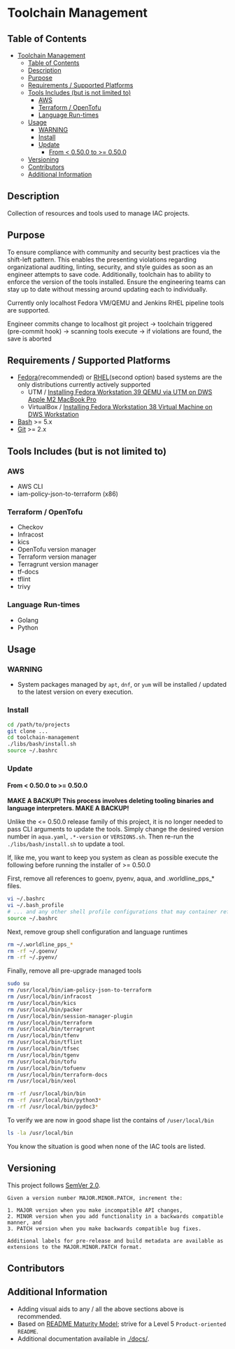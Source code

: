 # Toolchain Management

## Table of Contents

- [Toolchain Management](#toolchain-management)
  - [Table of Contents](#table-of-contents)
  - [Description](#description)
  - [Purpose](#purpose)
  - [Requirements / Supported Platforms](#requirements--supported-platforms)
  - [Tools Includes (but is not limited to)](#tools-includes-but-is-not-limited-to)
    - [AWS](#aws)
    - [Terraform / OpenTofu](#terraform--opentofu)
    - [Language Run-times](#language-run-times)
  - [Usage](#usage)
    - [WARNING](#warning)
    - [Install](#install)
    - [Update](#update)
      - [From \< 0.50.0 to \>= 0.50.0](#from--0500-to--0500)
  - [Versioning](#versioning)
  - [Contributors](#contributors)
  - [Additional Information](#additional-information)

## Description

Collection of resources and tools used to manage IAC projects.

## Purpose

To ensure compliance with community and security best practices via the shift-left pattern. This enables the presenting violations regarding organizational auditing, linting, security, and style guides as soon as an engineer attempts to save code. Additionally, toolchain has to ability to enforce the version of the tools installed. Ensure the engineering teams can stay up to date without messing around updating each to individually.

Currently only localhost Fedora VM/QEMU and Jenkins RHEL pipeline tools are supported.

Engineer commits change to localhost git project -> toolchain triggered (pre-commit hook) -> scanning tools execute -> if violations are found, the save is aborted

## Requirements / Supported Platforms

- [Fedora](https://fedoraproject.org/)(recommended) or [RHEL](https://en.wikipedia.org/wiki/Red_Hat_Enterprise_Linux)(second option) based systems are the only distributions currently actively supported
  - UTM / [Installing Fedora Workstation 39 QEMU via UTM on DWS Apple M2 MacBook Pro](https://confluence.worldline-solutions.com/display/PPSTECHNO/Installing+Fedora+Workstation+38+on+DWS+Apple+M2+MacBook+Pro)
  - VirtualBox / [Installing Fedora Workstation 38 Virtual Machine on DWS Workstation](https://confluence.techno.ingenico.com/display/PPS/Installing+Fedora+Workstatio+38+Virtual+Machine+on+DWS+Workstation)
- [Bash](https://en.wikipedia.org/wiki/Bash_(Unix_shell)) >= 5.x
- [Git](https://git-scm.com/) >= 2.x

## Tools Includes (but is not limited to)

### AWS

- AWS CLI
- iam-policy-json-to-terraform (x86)

### Terraform / OpenTofu

- Checkov
- Infracost
- kics
- OpenTofu version manager
- Terraform version manager
- Terragrunt version manager
- tf-docs
- tflint
- trivy

### Language Run-times

- Golang
- Python

## Usage

### WARNING

- System packages managed by `apt`, `dnf`, or `yum` will be installed / updated to the latest version on every execution.

### Install

```sh
cd /path/to/projects
git clone ...
cd toolchain-management
./libs/bash/install.sh
source ~/.bashrc
```

### Update

#### From < 0.50.0 to >= 0.50.0

**MAKE A BACKUP! This process involves deleting tooling binaries and language interpreters. MAKE A BACKUP!**

Unlike the <= 0.50.0 release family of this project, it is no longer needed to pass CLI arguments to update the tools. Simply change the desired version number in `aqua.yaml`, `.*-version` or `VERSIONS.sh`. Then re-run the `./libs/bash/install.sh` to update a tool.

If, like me, you want to keep you system as clean as possible execute the following before running the installer of >= 0.50.0

First, remove all references to goenv, pyenv, aqua, and .worldline_pps_* files.

```sh
vi ~/.bashrc
vi ~/.bash_profile
# ... and any other shell profile configurations that may container references to toolchain configuration
source ~/.bashrc
```

Next, remove group shell configuration and language runtimes

```sh
rm ~/.worldline_pps_*
rm -rf ~/.goenv/
rm -rf ~/.pyenv/
```

Finally, remove all pre-upgrade managed tools

```sh
sudo su
rm /usr/local/bin/iam-policy-json-to-terraform
rm /usr/local/bin/infracost
rm /usr/local/bin/kics
rm /usr/local/bin/packer
rm /usr/local/bin/session-manager-plugin 
rm /usr/local/bin/terraform
rm /usr/local/bin/terragrunt 
rm /usr/local/bin/tfenv
rm /usr/local/bin/tflint
rm /usr/local/bin/tfsec
rm /usr/local/bin/tgenv
rm /usr/local/bin/tofu
rm /usr/local/bin/tofuenv
rm /usr/local/bin/terraform-docs
rm /usr/local/bin/xeol

rm -rf /usr/local/bin/bin
rm -rf /usr/local/bin/python3*
rm -rf /usr/local/bin/pydoc3*
```

To verify we are now in good shape list the contains of `/user/local/bin`

```sh
ls -la /usr/local/bin
```

You know the situation is good when none of the IAC tools are listed.

## Versioning

This project follows [SemVer 2.0](https://semver.org/).

```quote
Given a version number MAJOR.MINOR.PATCH, increment the:

1. MAJOR version when you make incompatible API changes,
2. MINOR version when you add functionality in a backwards compatible manner, and
3. PATCH version when you make backwards compatible bug fixes.

Additional labels for pre-release and build metadata are available as extensions to the MAJOR.MINOR.PATCH format.
```

## Contributors

## Additional Information

- Adding visual aids to any / all the above sections above is recommended.
- Based on [README Maturity Model](https://github.com/LappleApple/feedmereadmes/blob/master/README-maturity-model.md); strive for a Level 5 `Product-oriented README`.
- Additional documentation available in [./docs/](./docs/).
